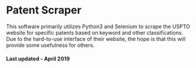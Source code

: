 # Patent Scraper

This software primarily utilizes Python3 and Selenium to scrape the USPTO website for specific patents based on keyword and other classifications. Due to the hard-to-use interface of their website, the hope is that this will provide some usefulness for others.

#### Last updated - April 2019
